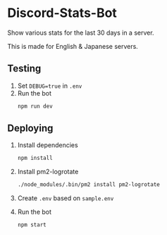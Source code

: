 # Discord-Stats-Bot

Show various stats for the last 30 days in a server.

This is made for English & Japanese servers.

## Testing

1. Set `DEBUG=true` in `.env`
2. Run the bot
   ```bash
   npm run dev
   ```

## Deploying

1. Install dependencies

   ```bash
   npm install
   ```

2. Install pm2-logrotate

   ```bash
   ./node_modules/.bin/pm2 install pm2-logrotate
   ```

3. Create `.env` based on `sample.env`

4. Run the bot

   ```bash
   npm start
   ```
